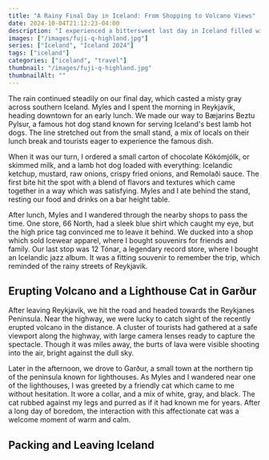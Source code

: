 ```yaml
---
title: "A Rainy Final Day in Iceland: From Shopping to Volcano Views"
date: 2024-10-04T21:12:23-04:00
description: "I experienced a bittersweet last day in Iceland filled with rain-soaked shopping in Reykjavík, a glimpse of the erupting volcano on the Reykjanes Peninsula, and a charming lighthouse cat in Garður."
images: ["/images/fuji-q-highland.jpg"]
series: ["Iceland", "Iceland 2024"]
tags: ["iceland"]
categories: ["iceland", "travel"]
thumbnail: "/images/fuji-q-highland.jpg"
thumbnailAlt: ""
---
```


The rain continued steadily on our final day, which casted a misty gray across southern Iceland. Myles and I spent the morning in Reykjavik, heading downtown for an early lunch. We made our way to Bæjarins Beztu Pylsur, a famous hot dog stand known for serving Iceland's best lamb hot dogs. The line stretched out from the small stand, a mix of locals on their lunch break and tourists eager to experience the famous dish.

When it was our turn, I ordered a small carton of chocolate Kókómjólk, or skimmed milk, and a lamb hot dog loaded with everything: Icelandic ketchup, mustard, raw onions, crispy fried onions, and Remolaði sauce. The first bite hit the spot with a blend of flavors and textures which came together in a way which was satisfying. Myles and I ate behind the stand, resting our food and drinks on a bar height table.

After lunch, Myles and I wandered through the nearby shops to pass the time. One store, 66 North, had a sleek blue shirt which caught my eye, but the high price tag convinced me to leave it behind. We ducked into a shop which sold Icewear apparel, where I bought souvenirs for friends and family. Our last stop was 12 Tónar, a legendary record store, where I bought an Icelandic jazz album. It was a fitting souvenir to remember the trip, which reminded of the rainy streets of Reykjavik.

## Erupting Volcano and a Lighthouse Cat in Garður

After leaving Reykjavik, we hit the road and headed towards the Reykjanes Peninsula. Near the highway, we were lucky to catch sight of the recently erupted volcano in the distance. A cluster of tourists had gathered at a safe viewport along the highway, with large camera lenses ready to capture the spectacle. Though it was miles away, the burts of lava were visible shooting into the air, bright against the dull sky.

Later in the afternoon, we drove to Garður, a small town at the northern tip of the peninsula known for lighthouses. As Myles and I wandered near one of the lighthouses, I was greeted by a friendly cat which came to me without hesitation. It wore a collar, and a mix of white, gray, and black. The cat rubbed against my legs and purred as if it had known me for years. After a long day of boredom, the interaction with this affectionate cat was a welcome moment of warm and calm.

## Packing and Leaving Iceland
